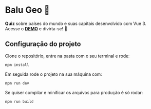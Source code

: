 # Balu Geo 🐶

**Quiz** sobre países do mundo e suas capitais desenvolvido com Vue 3. Acesse o [**DEMO**](#) e divirta-se! 🤩

## Configuração do projeto

Clone o repositório, entre na pasta com o seu terminal e rode: 

```sh
npm install
```

Em seguida rode o projeto na sua máquina com:

```sh
npm run dev
```

Se quiser compilar e minificar os arquivos para produção é só rodar:

```sh
npm run build
```
